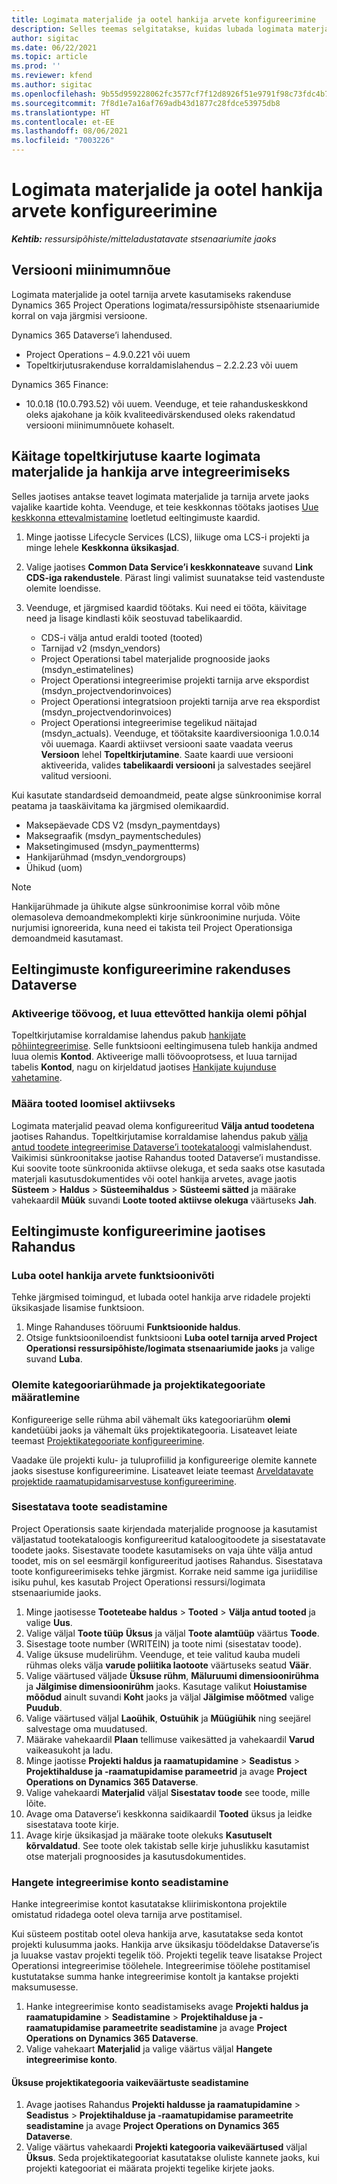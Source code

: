 ```yaml
---
title: Logimata materjalide ja ootel hankija arvete konfigureerimine
description: Selles teemas selgitatakse, kuidas lubada logimata materjale ja ootel olevaid hankija arveid.
author: sigitac
ms.date: 06/22/2021
ms.topic: article
ms.prod: ''
ms.reviewer: kfend
ms.author: sigitac
ms.openlocfilehash: 9b55d959228062fc3577cf7f12d8926f51e9791f98c73fdc4b78251312a8a77a
ms.sourcegitcommit: 7f8d1e7a16af769adb43d1877c28fdce53975db8
ms.translationtype: HT
ms.contentlocale: et-EE
ms.lasthandoff: 08/06/2021
ms.locfileid: "7003226"
---
```

# <a name="configure-non-stocked-materials-and-pending-vendor-invoices"></a>Logimata materjalide ja ootel hankija arvete konfigureerimine

_**Kehtib:** ressursipõhiste/mitteladustatavate stsenaariumite jaoks_

## <a name="minimum-version-requirement"></a>Versiooni miinimumnõue

Logimata materjalide ja ootel tarnija arvete kasutamiseks rakenduse Dynamics 365 Project Operations logimata/ressursipõhiste stsenaariumide korral on vaja järgmisi versioone.

Dynamics 365 Dataverse’i lahendused.

- Project Operations – 4.9.0.221 või uuem
- Topeltkirjutusrakenduse korraldamislahendus – 2.2.2.23 või uuem

Dynamics 365 Finance:
- 10.0.18 (10.0.793.52) või uuem. Veenduge, et teie rahanduskeskkond oleks ajakohane ja kõik kvaliteedivärskendused oleks rakendatud versiooni miinimumnõuete kohaselt.

## <a name="run-dual-write-maps-for-non-stocked-materials-and-vendor-invoice-integration"></a>Käitage topeltkirjutuse kaarte logimata materjalide ja hankija arve integreerimiseks

Selles jaotises antakse teavet logimata materjalide ja tarnija arvete jaoks vajalike kaartide kohta. Veenduge, et teie keskkonnas töötaks jaotises [Uue keskkonna ettevalmistamine](../environment/resource-provision-new-environment.md#run-project-operations-dual-write-maps) loetletud eeltingimuste kaardid.

1. Minge jaotisse Lifecycle Services (LCS), liikuge oma LCS-i projekti ja minge lehele **Keskkonna üksikasjad**.
2. Valige jaotises **Common Data Service’i keskkonnateave** suvand **Link CDS-iga rakendustele**. Pärast lingi valimist suunatakse teid vastenduste olemite loendisse.
3. Veenduge, et järgmised kaardid töötaks. Kui need ei tööta, käivitage need ja lisage kindlasti kõik seostuvad tabelikaardid.

    - CDS-i välja antud eraldi tooted (tooted)
    - Tarnijad v2 (msdyn_vendors)
    - Project Operationsi tabel materjalide prognooside jaoks (msdyn_estimatelines)
    - Project Operationsi integreerimise projekti tarnija arve ekspordist (msdyn_projectvendorinvoices)
    - Project Operationsi integratsioon projekti tarnija arve rea ekspordist (msdyn_projectvendorinvoices)
    - Project Operationsi integreerimise tegelikud näitajad (msdyn_actuals). Veenduge, et töötaksite kaardiversiooniga 1.0.0.14 või uuemaga. Kaardi aktiivset versiooni saate vaadata veerus **Versioon** lehel **Topeltkirjutamine**. Saate kaardi uue versiooni aktiveerida, valides **tabelikaardi versiooni** ja salvestades seejärel valitud versiooni.

Kui kasutate standardseid demoandmeid, peate algse sünkroonimise korral peatama ja taaskäivitama ka järgmised olemikaardid.
  - Maksepäevade CDS V2 (msdyn_paymentdays)
  - Maksegraafik (msdyn_paymentschedules)
  - Maksetingimused (msdyn_paymentterms)
  - Hankijarühmad (msdyn_vendorgroups)
  - Ühikud (uom)

> [!NOTE]
> Hankijarühmade ja ühikute algse sünkroonimise korral võib mõne olemasoleva demoandmekomplekti kirje sünkroonimine nurjuda. Võite nurjumisi ignoreerida, kuna need ei takista teil Project Operationsiga demoandmeid kasutamast.

## <a name="configure-prerequisites-in-dataverse"></a>Eeltingimuste konfigureerimine rakenduses Dataverse

### <a name="activate-workflow-to-create-accounts-based-on-vendor-entity"></a>Aktiveerige töövoog, et luua ettevõtted hankija olemi põhjal

Topeltkirjutamise korraldamise lahendus pakub [hankijate põhiintegreerimise](/dynamics365/fin-ops-core/dev-itpro/data-entities/dual-write/vendor-mapping). Selle funktsiooni eeltingimusena tuleb hankija andmed luua olemis **Kontod**. Aktiveerige malli töövooprotsess, et luua tarnijad tabelis **Kontod**, nagu on kirjeldatud jaotises [Hankijate kujunduse vahetamine](/dynamics365/fin-ops-core/dev-itpro/data-entities/dual-write/vendor-switch).

### <a name="set-products-to-be-created-as-active"></a>Määra tooted loomisel aktiivseks

Logimata materjalid peavad olema konfigureeritud **Välja antud toodetena** jaotises Rahandus. Topeltkirjutamise korraldamise lahendus pakub [välja antud toodete integreerimise Dataverse’i tootekataloogi](/dynamics365/fin-ops-core/dev-itpro/data-entities/dual-write/product-mapping) valmislahendust. Vaikimisi sünkroonitakse jaotise Rahandus tooted Dataverse’i mustandisse. Kui soovite toote sünkroonida aktiivse olekuga, et seda saaks otse kasutada materjali kasutusdokumentides või ootel hankija arvetes, avage jaotis **Süsteem** > **Haldus** > **Süsteemihaldus** > **Süsteemi sätted** ja määrake vahekaardil **Müük** suvandi **Loote tooted aktiivse olekuga** väärtuseks **Jah**.

## <a name="configure-prerequisites-in-finance"></a>Eeltingimuste konfigureerimine jaotises Rahandus

### <a name="enable-the-feature-key-for-pending-vendor-invoices"></a>Luba ootel hankija arvete funktsioonivõti

Tehke järgmised toimingud, et lubada ootel hankija arve ridadele projekti üksikasjade lisamise funktsioon.

1. Minge Rahanduses tööruumi **Funktsioonide haldus**.
2. Otsige funktsiooniloendist funktsiooni **Luba ootel tarnija arved Project Operationsi ressursipõhiste/logimata stsenaariumide jaoks** ja valige suvand **Luba**.

### <a name="define-category-groups-and-project-categories-for-items"></a>Olemite kategooriarühmade ja projektikategooriate määratlemine

Konfigureerige selle rühma abil vähemalt üks kategooriarühm **olemi** kandetüübi jaoks ja vähemalt üks projektikategooria. Lisateavet leiate teemast [Projektikategooriate konfigureerimine](../project-accounting/configure-project-categories.md#category-groups).

Vaadake üle projekti kulu- ja tuluprofiilid ja konfigureerige olemite kannete jaoks sisestuse konfigureerimine. Lisateavet leiate teemast [Arveldatavate projektide raamatupidamisarvestuse konfigureerimine](../project-accounting/configure-accounting-billable-projects.md).

### <a name="set-up-a-write-in-product"></a>Sisestatava toote seadistamine

Project Operationsis saate kirjendada materjalide prognoose ja kasutamist väljastatud tootekataloogis konfigureeritud kataloogitoodete ja sisestatavate toodete jaoks. Sisestavate toodete kasutamiseks on vaja ühte välja antud toodet, mis on sel eesmärgil konfigureeritud jaotises Rahandus. Sisestatava toote konfigureerimiseks tehke järgmist. Korrake neid samme iga juriidilise isiku puhul, kes kasutab Project Operationsi ressursi/logimata stsenaariumide jaoks.

1. Minge jaotisesse **Tooteteabe haldus** > **Tooted** > **Välja antud tooted** ja valige **Uus**.
2. Valige väljal **Toote tüüp** **Üksus** ja väljal **Toote alamtüüp** väärtus **Toode**.
3. Sisestage toote number (WRITEIN) ja toote nimi (sisestatav toode).
4. Valige üksuse mudelirühm. Veenduge, et teie valitud kauba mudeli rühmas oleks välja **varude poliitika laotoote** väärtuseks seatud **Väär**.
5. Valige väärtused väljade **Üksuse rühm**, **Mäluruumi dimensioonirühma** ja **Jälgimise dimensioonirühm** jaoks. Kasutage valikut **Hoiustamise mõõdud** ainult suvandi **Koht** jaoks ja väljal **Jälgimise mõõtmed** valige **Puudub**.
6. Valige väärtused väljal **Laoühik**, **Ostuühik** ja **Müügiühik** ning seejärel salvestage oma muudatused.
7. Määrake vahekaardil **Plaan** tellimuse vaikesätted ja vahekaardil **Varud** vaikeasukoht ja ladu.
8. Minge jaotisse **Projekti haldus ja raamatupidamine** > **Seadistus** > **Projektihalduse ja -raamatupidamise parameetrid** ja avage **Project Operations on Dynamics 365 Dataverse**. 
9. Valige vahekaardi **Materjalid** väljal **Sisestatav toode** see toode, mille lõite.
10. Avage oma Dataverse’i keskkonna saidikaardil **Tooted** üksus ja leidke sisestatava toote kirje. 
11. Avage kirje üksikasjad ja määrake toote olekuks **Kasutuselt kõrvaldatud**. See toote olek takistab selle kirje juhuslikku kasutamist otse materjali prognoosides ja kasutusdokumentides.

### <a name="set-up-a-procurement-integration-account"></a>Hangete integreerimise konto seadistamine

Hanke integreerimise kontot kasutatakse kliirimiskontona projektile omistatud ridadega ootel oleva tarnija arve postitamisel.

Kui süsteem postitab ootel oleva hankija arve, kasutatakse seda kontot projekti kulusumma jaoks. Hankija arve üksikasju töödeldakse Dataverse’is ja luuakse vastav projekti tegelik töö. Projekti tegelik teave lisatakse Project Operationsi integreerimise töölehele. Integreerimise töölehe postitamisel kustutatakse summa hanke integreerimise kontolt ja kantakse projekti maksumusesse.

1. Hanke integreerimise konto seadistamiseks avage **Projekti haldus ja raamatupidamine** > **Seadistamine** > **Projektihalduse ja -raamatupidamise parameetrite seadistamine** ja avage **Project Operations on Dynamics 365 Dataverse**. 
2. Valige vahekaart **Materjalid** ja valige väärtus väljal **Hangete integreerimise konto**.

#### <a name="set-up-project-category-defaults-for-an-item"></a>Üksuse projektikategooria vaikeväärtuste seadistamine

1. Avage jaotises Rahandus **Projekti haldusse ja raamatupidamine** > **Seadistus** > **Projektihalduse ja -raamatupidamise parameetrite seadistamine** ja avage **Project Operations on Dynamics 365 Dataverse**. 
2. Valige väärtus vahekaardi **Projekti kategooria vaikeväärtused** väljal **Üksus**. Seda projektikategooriat kasutatakse oluliste kannete jaoks, kui projekti kategooriat ei määrata projekti tegelike kirjete jaoks.
